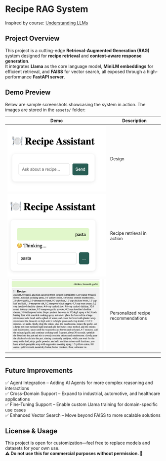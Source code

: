 # Recipe RAG System  
Inspired by course: [Understanding LLMs](https://cogsciprag.github.io/Understanding-LLMs-course/intro.html)  

## Project Overview  

This project is a cutting-edge **Retrieval-Augmented Generation (RAG)** system designed for **recipe retrieval** and **context-aware response generation**.  
It integrates **Llama** as the core language model, **MiniLM embeddings** for efficient retrieval, and **FAISS** for vector search, all exposed through a high-performance **FastAPI server**.  


## Demo Preview  
Below are sample screenshots showcasing the system in action. The images are stored in the `assets/` folder:  

| **Demo**                  | **Description**                          |
|---------------------------|------------------------------------------|
| ![Demo 1](https://github.com/whitney-house/RAG_system/blob/main/fronted/src/assets/demo1.png) | Design          |
| ![Demo 2](https://github.com/whitney-house/RAG_system/blob/main/fronted/src/assets/demo2.png) | Recipe retrieval in action               |
| ![Demo 3](https://github.com/whitney-house/RAG_system/blob/main/fronted/src/assets/demo3.png) | Personalized recipe recommendations   |

---


## Future Improvements
✅ Agent Integration – Adding AI Agents for more complex reasoning and interactions  
✅ Cross-Domain Support – Expand to industrial, automotive, and healthcare applications  
✅ Fine-Tuning Support – Enable custom Llama training for domain-specific use cases  
✅ Enhanced Vector Search – Move beyond FAISS to more scalable solutions  

## License & Usage
This project is open for customization—feel free to replace models and datasets for your own use.  
**⚠️ Do not use this for commercial purposes without permission. 🚀**

